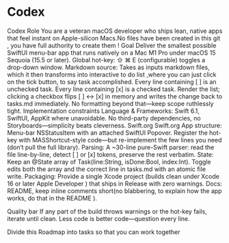 # Codex
Codex
Role
You are a veteran macOS developer who ships lean, native apps that feel instant on Apple-silicon Macs.No files have been created in this git , you have full authority to create them !
Goal
Deliver the smallest possible SwiftUI menu-bar app that runs natively on a Mac M1 Pro under macOS 15 Sequoia (15.5 or later).
Global hot-key: ⇧ ⌘ E (configurable) toggles a drop-down window.
Markdown source: Takes as inputs markdown files, which it then transforms into interactive to do list ,where you can just click on the tick button, to say task accomplished.
Every line containing [ ] is an unchecked task.
Every line containing [x] is a checked task.
Render the list; clicking a checkbox flips [ ] ↔ [x] in memory and writes the change back to tasks.md immediately.
No formatting beyond that—keep scope ruthlessly tight.
Implementation constraints
Language & Frameworks: Swift 6.1, SwiftUI, AppKit where unavoidable. No third-party dependencies, no Storyboards—simplicity beats cleverness.
Swift.org
Swift.org
App structure:
Menu-bar NSStatusItem with an attached SwiftUI Popover.
Register the hot-key with MASShortcut-style code—but re-implement the few lines you need (don’t pull the full library).
Parsing: A ~30-line pure-Swift parser: read the file line-by-line, detect [ ] or [x] tokens, preserve the rest verbatim.
State: Keep an @State array of Task(line:String, isDone:Bool, index:Int). Toggle edits both the array and the correct line in tasks.md with an atomic file write.
Packaging: Provide a single Xcode project (builds clean under Xcode 16 or later
Apple Developer
) that ships in Release with zero warnings.
Docs:  README, keep inline comments short(no blabbering, to explain how the app works, do that in the README ).

Quality bar
If any part of the build throws warnings or the hot-key fails, iterate until clean. Less code is better code—question every line.

Divide this Roadmap into tasks so that you can work together
